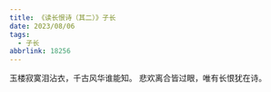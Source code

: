 ```yaml
---
title: 《读长恨诗（其二）》子长
date: 2023/08/06
tags:
  - 子长
abbrlink: 18256
---
```

玉楼寂寞泪沾衣，千古风华谁能知。
悲欢离合皆过眼，唯有长恨犹在诗。
